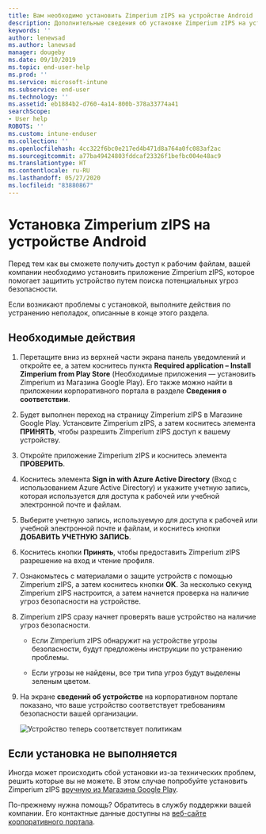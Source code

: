 ```yaml
---
title: Вам необходимо установить Zimperium zIPS на устройстве Android | Документы Майкрософт
description: Дополнительные сведения об установке Zimperium zIPS на устройстве Android.
keywords: ''
author: lenewsad
ms.author: lanewsad
manager: dougeby
ms.date: 09/10/2019
ms.topic: end-user-help
ms.prod: ''
ms.service: microsoft-intune
ms.subservice: end-user
ms.technology: ''
ms.assetid: eb1884b2-d760-4a14-800b-378a33774a41
searchScope:
- User help
ROBOTS: ''
ms.custom: intune-enduser
ms.collection: ''
ms.openlocfilehash: 4cc322f6bc0e217ed4b471d8a764a0fc083af2ac
ms.sourcegitcommit: a77ba49424803fddcaf23326f1befbc004e48ac9
ms.translationtype: HT
ms.contentlocale: ru-RU
ms.lasthandoff: 05/27/2020
ms.locfileid: "83880867"
---
```

# <a name="install-zimperium-zips-on-your-android-device"></a>Установка Zimperium zIPS на устройстве Android

Перед тем как вы сможете получить доступ к рабочим файлам, вашей компании необходимо установить приложение Zimperium zIPS, которое помогает защитить устройство путем поиска потенциальных угроз безопасности.

Если возникают проблемы с установкой, выполните действия по устранению неполадок, описанные в конце этого раздела.

## <a name="what-you-need-to-do"></a>Необходимые действия

1. Перетащите вниз из верхней части экрана панель уведомлений и откройте ее, а затем коснитесь пункта **Required application – Install Zimperium from Play Store** (Необходимые приложения — установить Zimperium из Магазина Google Play). Его также можно найти в приложении корпоративного портала в разделе __Сведения о соответствии__.

2. Будет выполнен переход на страницу Zimperium zIPS в Магазине Google Play. Установите Zimperium zIPS, а затем коснитесь элемента **ПРИНЯТЬ**, чтобы разрешить Zimperium zIPS доступ к вашему устройству.

3. Откройте приложение Zimperium zIPS и коснитесь элемента **ПРОВЕРИТЬ**.

4. Коснитесь элемента **Sign in with Azure Active Directory** (Вход с использованием Azure Active Directory) и укажите учетную запись, которая используется для доступа к рабочей или учебной электронной почте и файлам.

5. Выберите учетную запись, используемую для доступа к рабочей или учебной электронной почте и файлам, и коснитесь кнопки **ДОБАВИТЬ УЧЕТНУЮ ЗАПИСЬ**.

6. Коснитесь кнопки **Принять**, чтобы предоставить Zimperium zIPS разрешение на вход и чтение профиля.

7. Ознакомьтесь с материалами о защите устройств с помощью Zimperium zIPS, а затем коснитесь кнопки **ОК**. За несколько секунд Zimperium zIPS настроится, а затем начнется проверка на наличие угроз безопасности на устройстве.

8. Zimperium zIPS сразу начнет проверять ваше устройство на наличие угроз безопасности.

   * Если Zimperium zIPS обнаружит на устройстве угрозы безопасности, будут предложены инструкции по устранению проблемы.

   * Если угрозы не найдены, все три типа угроз будут выделены зеленым цветом.

11. На экране **сведений об устройстве** на корпоративном портале показано, что ваше устройство соответствует требованиям безопасности вашей организации.

    ![Устройство теперь соответствует политикам](./media/mtd-device-now-compliant-android.png)

## <a name="if-the-installation-doesnt-work"></a>Если установка не выполняется

Иногда может происходить сбой установки из-за технических проблем, решить которые вы не можете. В этом случае попробуйте установить Zimperium zIPS [вручную из Магазина Google Play](https://play.google.com/store/apps/details?id=com.zimperium.zips).

По-прежнему нужна помощь? Обратитесь в службу поддержки вашей компании. Его контактные данные доступны на [веб-сайте корпоративного портала](https://go.microsoft.com/fwlink/?linkid=2010980).
